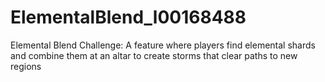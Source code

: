 # ElementalBlend_l00168488
Elemental Blend Challenge: A feature where players find elemental shards and combine them at an altar to create storms that clear paths to new regions
